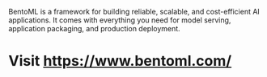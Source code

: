 BentoML is a framework for building reliable, scalable, and cost-efficient AI applications. It comes with everything you need for model serving, application packaging, and production deployment.
# Visit https://www.bentoml.com/
